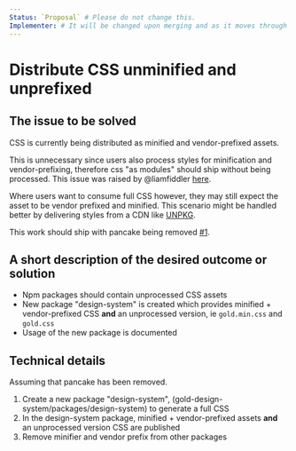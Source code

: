 ```yaml
---
Status: `Proposal` # Please do not change this.
Implementer: # It will be changed upon merging and as it moves through the RFC stages
---
```


# Distribute CSS unminified and unprefixed

## The issue to be solved

CSS is currently being distributed as minified and vendor-prefixed assets.

This is unnecessary since users also process styles for minification and vendor-prefixing, therefore css "as modules" should ship without being processed. This issue was raised by @liamfiddler [here](https://github.com/designsystemau/RFCs/pull/11#discussion_r724769922). 

Where users want to consume full CSS however, they may still expect the asset to be vendor prefixed and minified. This scenario might be handled better by delivering styles from a CDN like [UNPKG](https://unpkg.com/).

This work should ship with pancake being removed [#1](https://github.com/designsystemau/RFCs/pull/1).


## A short description of the desired outcome or solution

* Npm packages should contain unprocessed CSS assets
* New package "design-system" is created which provides minified + vendor-prefixed CSS **and** an unprocessed version, ie `gold.min.css` and `gold.css`
* Usage of the new package is documented


## Technical details

Assuming that pancake has been removed. 

1. Create a new package "design-system", (gold-design-system/packages/design-system) to generate a full CSS
2. In the design-system package, minified + vendor-prefixed assets **and** an unprocessed version CSS are published
4. Remove minifier and vendor prefix from other packages 
